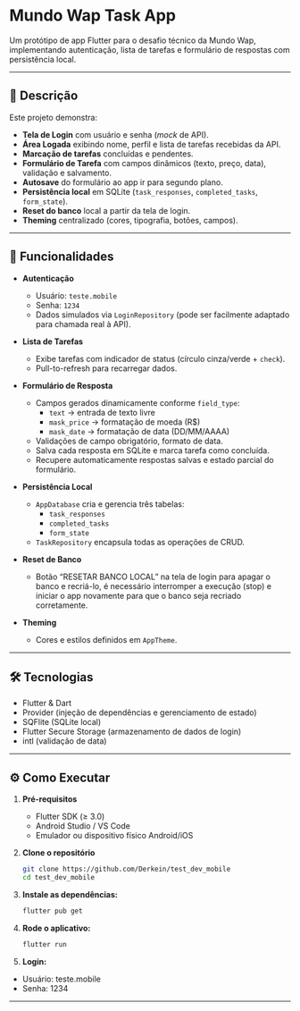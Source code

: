 # Mundo Wap Task App

Um protótipo de app Flutter para o desafio técnico da Mundo Wap, implementando autenticação, lista de tarefas e formulário de respostas com persistência local.

---

## 📝 Descrição

Este projeto demonstra:

- **Tela de Login** com usuário e senha (_mock_ de API).
- **Área Logada** exibindo nome, perfil e lista de tarefas recebidas da API.
- **Marcação de tarefas** concluídas e pendentes.
- **Formulário de Tarefa** com campos dinâmicos (texto, preço, data), validação e salvamento.
- **Autosave** do formulário ao app ir para segundo plano.
- **Persistência local** em SQLite (`task_responses`, `completed_tasks`, `form_state`).
- **Reset do banco** local a partir da tela de login.
- **Theming** centralizado (cores, tipografia, botões, campos).

---

## 🚀 Funcionalidades

- **Autenticação**  
  - Usuário: `teste.mobile`  
  - Senha: `1234`  
  - Dados simulados via `LoginRepository` (pode ser facilmente adaptado para chamada real à API).

- **Lista de Tarefas**  
  - Exibe tarefas com indicador de status (círculo cinza/verde + `check`).
  - Pull-to-refresh para recarregar dados.

- **Formulário de Resposta**  
  - Campos gerados dinamicamente conforme `field_type`:  
    - `text` → entrada de texto livre  
    - `mask_price` → formatação de moeda (R\$)  
    - `mask_date` → formatação de data (DD/MM/AAAA)  
  - Validações de campo obrigatório, formato de data.
  - Salva cada resposta em SQLite e marca tarefa como concluída.
  - Recupere automaticamente respostas salvas e estado parcial do formulário.

- **Persistência Local**  
  - `AppDatabase` cria e gerencia três tabelas:  
    - `task_responses`  
    - `completed_tasks`  
    - `form_state`  
  - `TaskRepository` encapsula todas as operações de CRUD.

- **Reset de Banco**  
  - Botão “RESETAR BANCO LOCAL” na tela de login para apagar o banco e recriá-lo, é necessário interromper a execução (stop) e iniciar o app novamente para que o banco seja recriado corretamente.

- **Theming**  
  - Cores e estilos definidos em `AppTheme`.

---

## 🛠 Tecnologias

- Flutter & Dart  
- Provider (injeção de dependências e gerenciamento de estado)  
- SQFlite (SQLite local)  
- Flutter Secure Storage (armazenamento de dados de login)  
- intl (validação de data)  

---

## ⚙️ Como Executar

1. **Pré-requisitos**
   - Flutter SDK (≥ 3.0)  
   - Android Studio / VS Code  
   - Emulador ou dispositivo físico Android/iOS

2. **Clone o repositório**
   ```bash
   git clone https://github.com/Derkein/test_dev_mobile
   cd test_dev_mobile
   ```

3. **Instale as dependências:**
   ```bash
   flutter pub get
   ```

4. **Rode o aplicativo:**
   ```bash
   flutter run
   ```

5. **Login:**
  - Usuário: teste.mobile
  - Senha: 1234

  ---